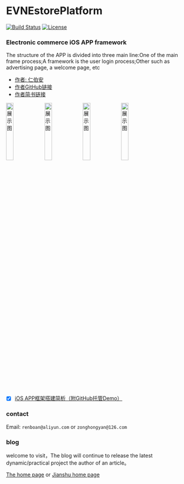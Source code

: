 # EVNEstorePlatform
[![Build Status](https://travis-ci.org/zonghongyan/EVNEstorePlatform.svg?branch=master)](https://travis-ci.org/zonghongyan/EVNEstorePlatform)
[![License](https://img.shields.io/github/license/zonghongyan/EVNEstorePlatform.svg?style=flat)](https://github.com/zonghongyan/EVNEstorePlatform/blob/master/LICENSE)

### Electronic commerce iOS APP framework
The structure of the APP is divided into three main line:One of the main frame process;A framework is the user login process;Other such as advertising page, a welcome page, etc

- [作者: 仁伯安](http://www.jianshu.com/users/ac49bc773ff9)
- [作者GitHub链接](https://github.com/zonghongyan)
- [作者简书链接](http://www.jianshu.com/users/ac49bc773ff9)

<img src="https://raw.githubusercontent.com/zonghongyan/EVNEstorePlatform/master/EVNEstorePlatform/EVNEstorePlatform/Assets.xcassets/showPic/Sticker%20Pack.stickerpack/EVNLauchImage.sticker/EVNLauchImage.png" width="20%" height="20%" alt="展示图" >
<img src="https://github.com/zonghongyan/EVNEstorePlatform/blob/3faf7ebc1bc00cd520b33ef86957f1ce9c36144a/EVNEstorePlatform/EVNEstorePlatform/Assets.xcassets/showPic/Sticker%20Pack.stickerpack/Show.sticker/Show.gif" width="20%" height="20%" alt="展示图" />
<img src="https://github.com/zonghongyan/EVNEstorePlatform/blob/3faf7ebc1bc00cd520b33ef86957f1ce9c36144a/EVNEstorePlatform/EVNEstorePlatform/Assets.xcassets/showPic/Sticker%20Pack.stickerpack/Show01.sticker/Show01.gif" width="20%" height="20%" alt="展示图" />
<img src="https://github.com/zonghongyan/EVNEstorePlatform/blob/3faf7ebc1bc00cd520b33ef86957f1ce9c36144a/EVNEstorePlatform/EVNEstorePlatform/Assets.xcassets/showPic/Sticker%20Pack.stickerpack/Show02.sticker/Show02.gif" width="20%" height="20%" alt="展示图" />


* [x] [iOS APP框架搭建简析（附GitHub托管Demo）](http://www.jianshu.com/p/89e25c288d76)

### contact

Email: `renboan@aliyun.com` or `zonghongyan@126.com`

### blog

welcome to visit，The blog will continue to release the latest dynamic/practical project the author of an article。

[The home page](https://zonghongyan.github.io)
or
[Jianshu home page](http://www.jianshu.com/u/ac49bc773ff9)
